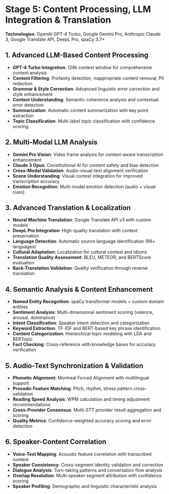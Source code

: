 # Stage 5: Content Processing, LLM Integration & Translation

**Technologies**: OpenAI GPT-4 Turbo, Google Gemini Pro, Anthropic Claude 3, Google Translate API, DeepL Pro, spaCy 3.7+

## 1. Advanced LLM-Based Content Processing

- **GPT-4 Turbo Integration**: 128k context window for comprehensive content analysis
- **Content Filtering**: Profanity detection, inappropriate content removal, PII redaction
- **Grammar & Style Correction**: Advanced linguistic error correction and style enhancement
- **Context Understanding**: Semantic coherence analysis and contextual error detection
- **Summarization**: Automatic content summarization with key point extraction
- **Topic Classification**: Multi-label topic classification with confidence scoring

## 2. Multi-Modal LLM Analysis

- **Gemini Pro Vision**: Video frame analysis for context-aware transcription enhancement
- **Claude 3 Opus**: Constitutional AI for content safety and bias detection
- **Cross-Modal Validation**: Audio-visual-text alignment verification
- **Scene Understanding**: Visual context integration for improved transcription accuracy
- **Emotion Recognition**: Multi-modal emotion detection (audio + visual cues)

## 3. Advanced Translation & Localization

- **Neural Machine Translation**: Google Translate API v3 with custom models
- **DeepL Pro Integration**: High-quality translation with context preservation
- **Language Detection**: Automatic source language identification (99+ languages)
- **Cultural Adaptation**: Localization for cultural context and idioms
- **Translation Quality Assessment**: BLEU, METEOR, and BERTScore evaluation
- **Back-Translation Validation**: Quality verification through reverse translation

## 4. Semantic Analysis & Content Enhancement

- **Named Entity Recognition**: spaCy transformer models + custom domain entities
- **Sentiment Analysis**: Multi-dimensional sentiment scoring (valence, arousal, dominance)
- **Intent Classification**: Speaker intent detection and categorization
- **Keyword Extraction**: TF-IDF and BERT-based key phrase identification
- **Content Categorization**: Hierarchical topic modeling with LDA and BERTopic
- **Fact Checking**: Cross-reference with knowledge bases for accuracy verification

## 5. Audio-Text Synchronization & Validation

- **Phonetic Alignment**: Montreal Forced Alignment with multilingual support
- **Prosodic Feature Matching**: Pitch, rhythm, stress pattern cross-validation
- **Reading Speed Analysis**: WPM calculation and timing adjustment recommendations
- **Cross-Provider Consensus**: Multi-STT provider result aggregation and scoring
- **Quality Metrics**: Confidence-weighted accuracy scoring and error detection

## 6. Speaker-Content Correlation

- **Voice-Text Mapping**: Acoustic feature correlation with transcribed content
- **Speaker Consistency**: Cross-segment identity validation and correction
- **Dialogue Analysis**: Turn-taking patterns and conversation flow analysis
- **Overlap Resolution**: Multi-speaker segment attribution with confidence scoring
- **Speaker Profiling**: Demographic and linguistic characteristic analysis

